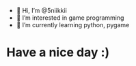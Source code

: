 - 👋 Hi, I’m @5niikkii
- 👀 I’m interested in game programming
- 🌱 I’m currently learning python, pygame


# Have a nice day :)
